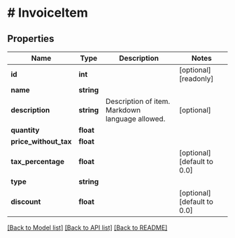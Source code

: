 # # InvoiceItem

## Properties

Name | Type | Description | Notes
------------ | ------------- | ------------- | -------------
**id** | **int** |  | [optional] [readonly] 
**name** | **string** |  | 
**description** | **string** | Description of item. Markdown language allowed. | [optional] 
**quantity** | **float** |  | 
**price_without_tax** | **float** |  | 
**tax_percentage** | **float** |  | [optional] [default to 0.0]
**type** | **string** |  | 
**discount** | **float** |  | [optional] [default to 0.0]

[[Back to Model list]](../../README.md#documentation-for-models) [[Back to API list]](../../README.md#documentation-for-api-endpoints) [[Back to README]](../../README.md)


